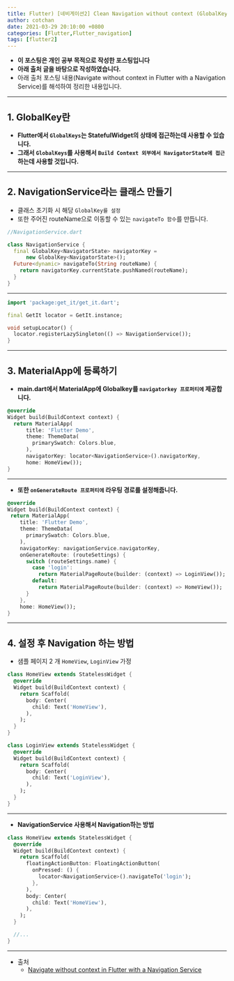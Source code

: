 ```yaml
---
title: Flutter) [네비게이션2] Clean Navigation without context (GlobalKey 사용)
author: cotchan
date: 2021-03-29 20:10:00 +0800
categories: [Flutter,Flutter_navigation]
tags: [flutter2]   
---
```


+ **이 포스팅은 개인 공부 목적으로 작성한 포스팅입니다**
+ **아래 출처 글을 바탕으로 작성하였습니다.**
+ 아래 출처 포스팅 내용(Navigate without context in Flutter with a Navigation Service)를 해석하여 정리한 내용입니다.

---

## 1. GlobalKey란

- **Flutter에서 `GlobalKeys`는 StatefulWidget의 상태에 접근하는데 사용할 수 있습니다.**
- **그래서 `GlobalKeys`를 사용해서 `Build Context 외부에서 NavigatorState에 접근`하는데 사용할 것입니다.**

---

## 2. NavigationService라는 클래스 만들기

- 클래스 초기화 시 해당 `GlobalKey를 설정`
- 또한 주어진 routeName으로 이동할 수 있는 `navigateTo 함수`를 만듭니다.

```dart
//NavigationService.dart

class NavigationService {
  final GlobalKey<NavigatorState> navigatorKey =
      new GlobalKey<NavigatorState>();
  Future<dynamic> navigateTo(String routeName) {
    return navigatorKey.currentState.pushNamed(routeName);
  }
}
```

---

```dart
import 'package:get_it/get_it.dart';

final GetIt locator = GetIt.instance;

void setupLocator() {
  locator.registerLazySingleton(() => NavigationService());
}
```

---

## 3. MaterialApp에 등록하기

+ **main.dart에서 MaterialApp에 Globalkey를 `navigatorkey 프로퍼티에` 제공합니다.**

```dart
@override
Widget build(BuildContext context) {
  return MaterialApp(
      title: 'Flutter Demo',
      theme: ThemeData(
        primarySwatch: Colors.blue,
      ),
      navigatorKey: locator<NavigationService>().navigatorKey,
      home: HomeView());
}
```

---

+ **또한 `onGenerateRoute 프로퍼티에` 라우팅 경로를 설정해줍니다.**

```dart
@override
Widget build(BuildContext context) {
 return MaterialApp(
    title: 'Flutter Demo',
    theme: ThemeData(
      primarySwatch: Colors.blue,
    ),
    navigatorKey: navigationService.navigatorKey,
    onGenerateRoute: (routeSettings) {
      switch (routeSettings.name) {
        case 'login':
          return MaterialPageRoute(builder: (context) => LoginView());
        default:
          return MaterialPageRoute(builder: (context) => HomeView());
      }
    },
    home: HomeView());
}
```

---

## 4. 설정 후 Navigation 하는 방법

+ 샘플 페이지 2 개 `HomeView`, `LoginView` 가정

```dart
class HomeView extends StatelessWidget {
  @override
  Widget build(BuildContext context) {
    return Scaffold(
      body: Center(
        child: Text('HomeView'),
      ),
    );
  }
}

class LoginView extends StatelessWidget {
  @override
  Widget build(BuildContext context) {
    return Scaffold(
      body: Center(
        child: Text('LoginView'),
      ),
    );
  }
}
```

---

+ **NavigationService 사용해서 Navigation하는 방법**

```dart
class HomeView extends StatelessWidget {
  @override
  Widget build(BuildContext context) {
    return Scaffold(
      floatingActionButton: FloatingActionButton(
        onPressed: () {
          locator<NavigationService>().navigateTo('login');
        },
      ),
      body: Center(
        child: Text('HomeView'),
      ),
    );
  }

  //...
}
```

---

+ 출처
  + [Navigate without context in Flutter with a Navigation Service](https://medium.com/flutter-community/navigate-without-context-in-flutter-with-a-navigation-service-e6d76e880c1c)
